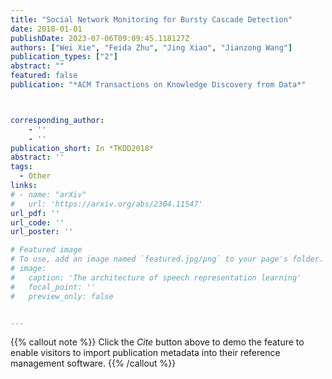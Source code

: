 ```yaml
---
title: "Social Network Monitoring for Bursty Cascade Detection"
date: 2018-01-01
publishDate: 2023-07-06T09:09:45.118127Z
authors: ["Wei Xie", "Feida Zhu", "Jing Xiao", "Jianzong Wang"]
publication_types: ["2"]
abstract: ""
featured: false
publication: "*ACM Transactions on Knowledge Discovery from Data*"



corresponding_author:
    - ''
    - ''
publication_short: In *TKDD2018* 
abstract: ''
tags:
  - Other
links:
# - name: "arXiv"
#   url: 'https://arxiv.org/abs/2304.11547'
url_pdf: ''
url_code: ''
url_poster: ''

# Featured image
# To use, add an image named `featured.jpg/png` to your page's folder.
# image:
#   caption: 'The architecture of speech representation learning'
#   focal_point: ''
#   preview_only: false


---
```


{{% callout note %}}
Click the _Cite_ button above to demo the feature to enable visitors to import publication metadata into their reference management software.
{{% /callout %}}



